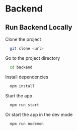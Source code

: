 
# Backend 

## Run Backend Locally

Clone the project

```bash
  git clone <url>
```

Go to the project directory

```bash
  cd backend
```

Install dependencies

```bash
  npm install
```

Start the app

```bash
  npm run start
```

Or start the app in the dev mode

```bash
  npm run nodemon
```